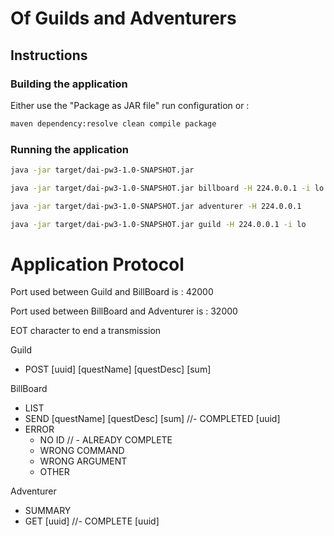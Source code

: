 # Of Guilds and Adventurers

## Instructions

### Building the application

Either use the "Package as JAR file" run configuration or :

```bash
maven dependency:resolve clean compile package
```

### Running the application

```bash
java -jar target/dai-pw3-1.0-SNAPSHOT.jar
```

```bash
java -jar target/dai-pw3-1.0-SNAPSHOT.jar billboard -H 224.0.0.1 -i lo
```

```bash
java -jar target/dai-pw3-1.0-SNAPSHOT.jar adventurer -H 224.0.0.1
```

```bash
java -jar target/dai-pw3-1.0-SNAPSHOT.jar guild -H 224.0.0.1 -i lo
```

# Application Protocol

Port used between Guild and BillBoard is : 42000

Port used between BillBoard and Adventurer is : 32000

EOT character to end a transmission

Guild
- POST [uuid] [questName] [questDesc] [sum]

BillBoard
- LIST
- SEND [questName] [questDesc] [sum]
  //- COMPLETED [uuid]
- ERROR
    - NO ID
      //  - ALREADY COMPLETE
    - WRONG COMMAND
    - WRONG ARGUMENT
    - OTHER

Adventurer
- SUMMARY
- GET [uuid]
  //- COMPLETE [uuid]
